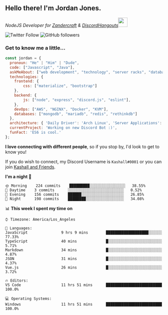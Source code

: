 <h2> Hello there! I'm Jordan Jones.</h2>
<p><em>NodeJS Developer for <a href="https://github.com/Zandercraft">Zandercraft</a> & <a href="https://github.com/DiscordHangouts">DiscordHangouts</a><img src="https://media.giphy.com/media/WUlplcMpOCEmTGBtBW/giphy.gif" width="30"></em></p>

![Twitter Follow](https://img.shields.io/twitter/follow/kashalls?label=Follow)
![GitHub followers](https://img.shields.io/github/followers/kashalls?label=Follow&style=social)

### Get to know me a little...

```javascript
const jordan = {
  pronoun: "He" | "Him" | "Dude",
  code: ["Javascript", "Java"],
  askMeAbout: ["web development", "technology", "server racks", "databases"],
  technologies: {
    frontend: {
        css: ["materialize", "bootstrap"]
    },
    backend: {
        js: ["node", "express", "discord.js", "eslint"],
    },
    devOps: ["AWS", "NGINX", "Docker", "KVM"],
    databases: ["mongodb", "mariadb", "redis", "rethinkdb"]
  },
  architecture: { 'Daily Driver': 'Arch Linux', 'Server Applications': 'Ubuntu Focal' },
  currentProject: 'Working on new Discord Bot :)',
  funFact: 'ES6 is cool.'
};
```

<b>I love connecting with different people</b>, so if you stop by, I'd look to get to know you!

If you do wish to connect, my Discord Username is `Kashall#0001` or you can join <a href="https://discord.gg/Xv7WKN">Kashall and Friends</a>.

<!--START_SECTION:waka-->
**I'm a night 🦉** 

```text
🌞 Morning    224 commits    █████████░░░░░░░░░░░░░░░░   38.55% 
🌆 Daytime    3 commits      ░░░░░░░░░░░░░░░░░░░░░░░░░   0.52% 
🌃 Evening    156 commits    ██████░░░░░░░░░░░░░░░░░░░   26.85% 
🌙 Night      198 commits    ████████░░░░░░░░░░░░░░░░░   34.08%

```


📊 **This week I spent my time on** 

```text
⌚︎ Timezone: America/Los_Angeles

💬 Languages: 
JavaScript               9 hrs 9 mins        ███████████████████░░░░░░   77.33% 
TypeScript               40 mins             █░░░░░░░░░░░░░░░░░░░░░░░░   5.71% 
Markdown                 34 mins             █░░░░░░░░░░░░░░░░░░░░░░░░   4.87% 
JSON                     31 mins             █░░░░░░░░░░░░░░░░░░░░░░░░   4.37% 
Vue.js                   26 mins             █░░░░░░░░░░░░░░░░░░░░░░░░   3.72%

🔥 Editors: 
VS Code                  11 hrs 51 mins      █████████████████████████   100.0%

💻 Operating Systems: 
Windows                  11 hrs 51 mins      █████████████████████████   100.0%

```


<!--END_SECTION:waka-->

